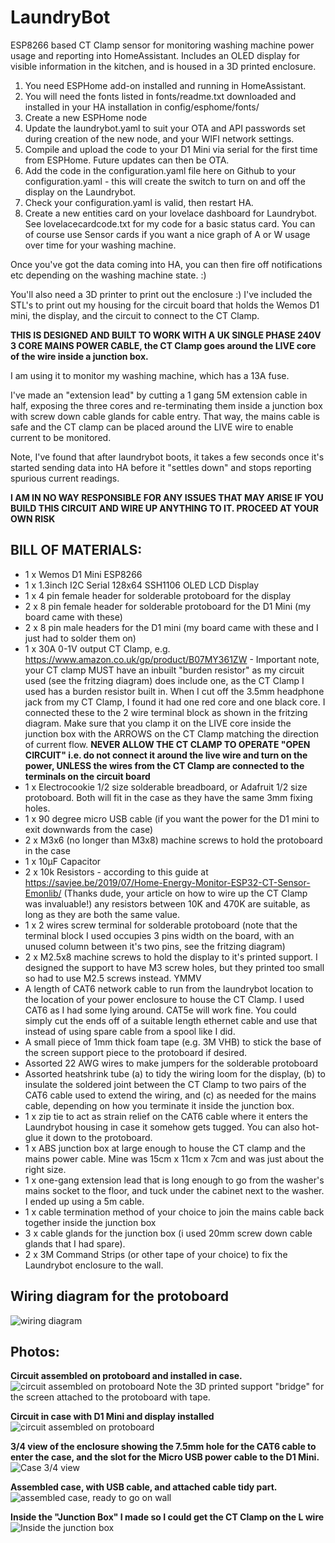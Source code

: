 # LaundryBot
ESP8266 based CT Clamp sensor for monitoring washing machine power usage and reporting into HomeAssistant. Includes an OLED display for visible information in the kitchen, and is housed in a 3D printed enclosure. 

1. You need ESPHome add-on installed and running in HomeAssistant. 
1. You will need the fonts listed in fonts/readme.txt downloaded and installed in your HA installation in config/esphome/fonts/
1. Create a new ESPHome node
1. Update the laundrybot.yaml to suit your OTA and API passwords set during creation of the new node, and your WIFI network settings.
1. Compile and upload the code to your D1 Mini via serial for the first time from ESPHome. Future updates can then be OTA.
1. Add the code in the configuration.yaml file here on Github to your configuration.yaml - this will create the switch to turn on and off the display on the Laundrybot.
1. Check your configuration.yaml is valid, then restart HA.
1. Create a new entities card on your lovelace dashboard for Laundrybot. See lovelacecardcode.txt for my code for a basic status card. You can of course use Sensor cards if you want a nice graph of A or W usage over time for your washing machine.

Once you've got the data coming into HA, you can then fire off notifications etc depending on the washing machine state. :)

You'll also need a 3D printer to print out the enclosure :) I've included the STL's to print out my housing for the circuit board that holds the Wemos D1 mini, the display, and the circuit to connect to the CT Clamp.

**THIS IS DESIGNED AND BUILT TO WORK WITH A UK SINGLE PHASE 240V 3 CORE MAINS POWER CABLE, the CT Clamp goes around the LIVE core of the wire inside a junction box.**

I am using it to monitor my washing machine, which has a 13A fuse. 

I've made an "extension lead" by cutting a 1 gang 5M extension cable in half, exposing the three cores and re-terminating them inside a junction box with screw down cable glands for cable entry. That way, the mains cable is safe and the CT clamp can be placed around the LIVE wire to enable current to be monitored.

Note, I've found that after laundrybot boots, it takes a few seconds once it's started sending data into HA before it "settles down" and stops reporting spurious current readings. 

**I AM IN NO WAY RESPONSIBLE FOR ANY ISSUES THAT MAY ARISE IF YOU BUILD THIS CIRCUIT AND WIRE UP ANYTHING TO IT. PROCEED AT YOUR OWN RISK**

## BILL OF MATERIALS:
* 1 x Wemos D1 Mini ESP8266 
* 1 x 1.3inch I2C Serial 128x64 SSH1106 OLED LCD Display  
* 1 x 4 pin female header for solderable protoboard for the display
* 2 x 8 pin female header for solderable protoboard for the D1 Mini (my board came with these)
* 2 x 8 pin male headers for the D1 mini (my board came with these and I just had to solder them on)
* 1 x 30A 0-1V output CT Clamp, e.g. https://www.amazon.co.uk/gp/product/B07MY361ZW - Important note, your CT clamp MUST have an inbuilt "burden resistor" as my circuit used (see the fritzing diagram) does include one, as the CT Clamp I used has a burden resistor built in. When I cut off the 3.5mm headphone jack from my CT Clamp, I found it had one red core and one black core. I connected these to the 2 wire terminal block as shown in the fritzing diagram. Make sure that you clamp it on the LIVE core inside the junction box with the ARROWS on the CT Clamp matching the direction of current flow. **NEVER ALLOW THE CT CLAMP TO OPERATE "OPEN CIRCUIT" i.e. do not connect it around the live wire and turn on the power, UNLESS the wires from the CT Clamp are connected to the terminals on the circuit board**
* 1 x Electrocookie 1/2 size solderable breadboard, or Adafruit 1/2 size protoboard. Both will fit in the case as they have the same 3mm fixing holes.
* 1 x 90 degree micro USB cable (if you want the power for the D1 mini to exit downwards from the case)
* 2 x M3x6 (no longer than M3x8) machine screws to hold the protoboard in the case
* 1 x 10µF Capacitor
* 2 x 10k Resistors - according to this guide at https://savjee.be/2019/07/Home-Energy-Monitor-ESP32-CT-Sensor-Emonlib/ (Thanks dude, your article on how to wire up the CT Clamp was invaluable!) any resistors between 10K and 470K are suitable, as long as they are both the same value.
* 1 x 2 wires screw terminal for solderable protoboard (note that the terminal block I used occupies 3 pins width on the board, with an unused column between it's two pins, see the fritzing diagram)
* 2 x M2.5x8 machine screws to hold the display to it's printed support. I designed the support to have M3 screw holes, but they printed too small so had to use M2.5 screws instead. YMMV
* A length of CAT6 network cable to run from the laundrybot location to the location of your power enclosure to house the CT Clamp. I used CAT6 as I had some lying around. CAT5e will work fine.  You could simply cut the ends off of a suitable length ethernet cable and use that instead of using spare cable from a spool like I did. 
* A small piece of 1mm thick foam tape (e.g. 3M VHB) to stick the base of the screen support piece to the protoboard if desired.
* Assorted 22 AWG wires to make jumpers for the solderable protoboard
* Assorted heatshrink tube (a) to tidy the wiring loom for the display, (b) to insulate the soldered joint between the CT Clamp to two pairs of the CAT6 cable used to extend the wiring, and (c) as needed for the mains cable, depending on how you terminate it inside the junction box.
* 1 x zip tie to act as strain relief on the CAT6 cable where it enters the Laundrybot housing in case it somehow gets tugged. You can also hot-glue it down to the protoboard. 
* 1 x ABS junction box at large enough to house the CT clamp and the mains power cable. Mine was 15cm x 11cm x 7cm and was just about the right size.
* 1 x one-gang extension lead that is long enough to go from the washer's mains socket to the floor, and tuck under the cabinet next to the washer. I ended up using a 5m cable.
* 1 x cable termination method of your choice to join the mains cable back together inside the junction box
* 3 x cable glands for the junction box (i used 20mm screw down cable glands that I had spare).
* 2 x 3M Command Strips (or other tape of your choice) to fix the Laundrybot enclosure to the wall.

## Wiring diagram for the protoboard
![wiring diagram](https://github.com/tallnhairydave/LaundryBot/blob/main/photos/fritzing_diagram.png)

## Photos:
**Circuit assembled on protoboard and installed in case.** 
![circuit assembled on protoboard](https://github.com/tallnhairydave/LaundryBot/blob/main/photos/IMG_1792.jpeg)
Note the 3D printed support "bridge" for the screen attached to the protoboard with tape.

**Circuit in case with D1 Mini and display installed**
![circuit assembled on protoboard](https://github.com/tallnhairydave/LaundryBot/blob/main/photos/IMG_1790.jpeg)

**3/4 view of the enclosure showing the 7.5mm hole for the CAT6 cable to enter the case, and the slot for the Micro USB power cable to the D1 Mini.**
![Case 3/4 view](https://github.com/tallnhairydave/LaundryBot/blob/main/photos/IMG_1793.jpeg)

**Assembled case, with USB cable, and attached cable tidy part.**
![assembled case, ready to go on wall](https://github.com/tallnhairydave/LaundryBot/blob/main/photos/IMG_1789.jpeg)

**Inside the "Junction Box" I made so I could get the CT Clamp on the L wire**
![Inside the junction box](https://github.com/tallnhairydave/LaundryBot/blob/main/photos/IMG_1791.JPG)

